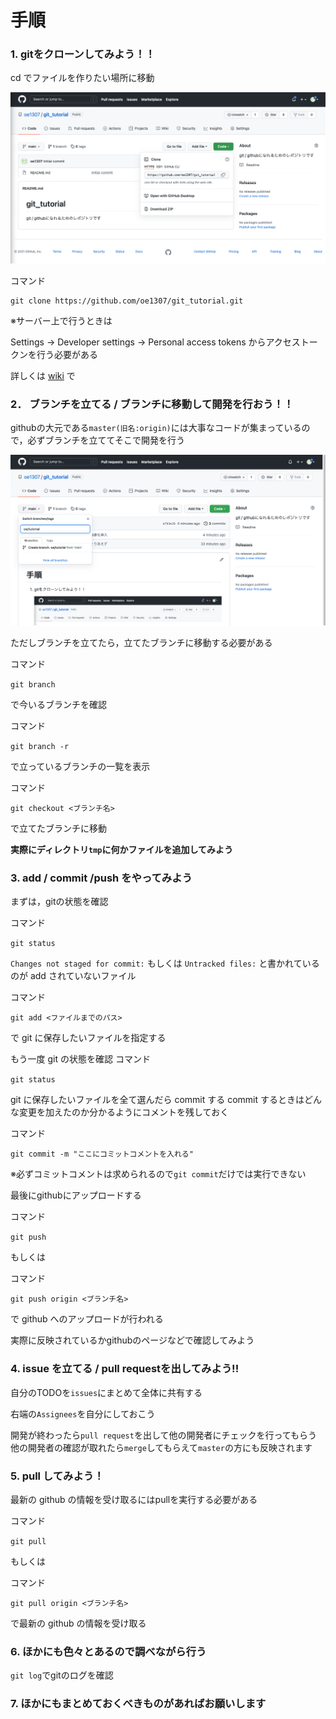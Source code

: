 # 手順

### 1. gitをクローンしてみよう！！

cd でファイルを作りたい場所に移動

![clone](screenshot/git_clone.png "clone")

コマンド
```
git clone https://github.com/oe1307/git_tutorial.git
```



※サーバー上で行うときは

Settings -> Developer settings -> Personal access tokens
からアクセストークンを行う必要がある

詳しくは [wiki](https://github.com/oe1307/git_tutorial/wiki) で



### 2． ブランチを立てる / ブランチに移動して開発を行おう！！

githubの大元である```master(旧名:origin)```には大事なコードが集まっているので，必ずブランチを立ててそこで開発を行う


![branch](screenshot/branch.png "branch")



ただしブランチを立てたら，立てたブランチに移動する必要がある

コマンド

```git branch```

で今いるブランチを確認

コマンド

```git branch -r```

で立っているブランチの一覧を表示

コマンド

```git checkout <ブランチ名>```

で立てたブランチに移動



**実際にディレクトリ```tmp```に何かファイルを追加してみよう**




### 3. add / commit /push をやってみよう

まずは，gitの状態を確認

コマンド

```git status```


```Changes not staged for commit:```
もしくは
```Untracked files:```
と書かれているのが add されていないファイル

コマンド

```git add <ファイルまでのパス>``` 

で git に保存したいファイルを指定する



もう一度 git の状態を確認
コマンド

```git status```



git に保存したいファイルを全て選んだら commit する
commit するときはどんな変更を加えたのか分かるようにコメントを残しておく

コマンド

```git commit -m "ここにコミットコメントを入れる"```

※必ずコミットコメントは求められるので```git commit```だけでは実行できない




最後にgithubにアップロードする

コマンド

```git push```

もしくは

コマンド

```git push origin <ブランチ名>```

で github へのアップロードが行われる

実際に反映されているかgithubのページなどで確認してみよう




### 4. issue を立てる / pull requestを出してみよう!!

自分のTODOを```issues```にまとめて全体に共有する

右端の```Assignees```を自分にしておこう


開発が終わったら```pull request```を出して他の開発者にチェックを行ってもらう
他の開発者の確認が取れたら```merge```してもらえて```master```の方にも反映されます




### 5. pull してみよう！

最新の github の情報を受け取るにはpullを実行する必要がある

コマンド

```git pull```

もしくは

コマンド

```git pull origin <ブランチ名>```

で最新の github の情報を受け取る


### 6. ほかにも色々とあるので調べながら行う

```git log```でgitのログを確認



### 7. ほかにもまとめておくべきものがあればお願いします

